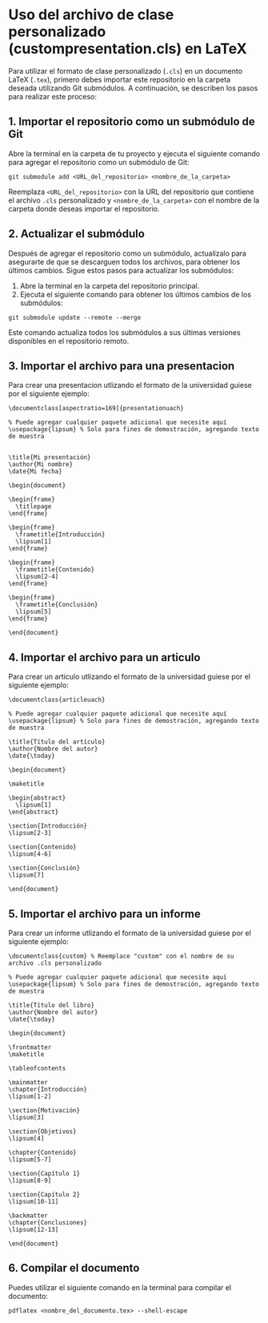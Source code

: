 

# Uso del archivo de clase personalizado (custompresentation.cls) en LaTeX

Para utilizar el formato de clase personalizado (`.cls`) en un documento LaTeX (`.tex`), primero debes importar este repositorio en la carpeta deseada utilizando Git submódulos. A continuación, se describen los pasos para realizar este proceso:

## 1. Importar el repositorio como un submódulo de Git

Abre la terminal en la carpeta de tu proyecto y ejecuta el siguiente comando para agregar el repositorio como un submódulo de Git:
```
git submodule add <URL_del_repositorio> <nombre_de_la_carpeta>
```

Reemplaza `<URL_del_repositorio>` con la URL del repositorio que contiene el archivo `.cls` personalizado y `<nombre_de_la_carpeta>` con el nombre de la carpeta donde deseas importar el repositorio.

## 2. Actualizar el submódulo

Después de agregar el repositorio como un submódulo, actualízalo para asegurarte de que se descarguen todos los archivos, para obtener los últimos cambios. Sigue estos pasos para actualizar los submódulos:

1. Abre la terminal en la carpeta del repositorio principal.
2. Ejecuta el siguiente comando para obtener los últimos cambios de los submódulos:
```
git submodule update --remote --merge
```
Este comando actualiza todos los submódulos a sus últimas versiones disponibles en el repositorio remoto.

## 3. Importar el archivo para una presentacion
Para crear una presentacion utlizando el formato de la universidad guiese por el siguiente ejemplo:

```
\documentclass[aspectratio=169]{presentationuach}

% Puede agregar cualquier paquete adicional que necesite aquí
\usepackage{lipsum} % Solo para fines de demostración, agregando texto de muestra


\title{Mi presentación}
\author{Mi nombre}
\date{Mi fecha}

\begin{document}

\begin{frame}
  \titlepage
\end{frame}

\begin{frame}
  \frametitle{Introducción}
  \lipsum[1]
\end{frame}

\begin{frame}
  \frametitle{Contenido}
  \lipsum[2-4]
\end{frame}

\begin{frame}
  \frametitle{Conclusión}
  \lipsum[5]
\end{frame}

\end{document}
```
## 4. Importar el archivo para un articulo
Para crear un articulo utlizando el formato de la universidad guiese por el siguiente ejemplo:

``` 
\documentclass{articleuach}

% Puede agregar cualquier paquete adicional que necesite aquí
\usepackage{lipsum} % Solo para fines de demostración, agregando texto de muestra

\title{Título del artículo}
\author{Nombre del autor}
\date{\today}

\begin{document}

\maketitle

\begin{abstract}
  \lipsum[1]
\end{abstract}

\section{Introducción}
\lipsum[2-3]

\section{Contenido}
\lipsum[4-6]

\section{Conclusión}
\lipsum[7]

\end{document}

```
## 5. Importar el archivo para un informe
Para crear un informe utlizando el formato de la universidad guiese por el siguiente ejemplo:

```
\documentclass{custom} % Reemplace "custom" con el nombre de su archivo .cls personalizado

% Puede agregar cualquier paquete adicional que necesite aquí
\usepackage{lipsum} % Solo para fines de demostración, agregando texto de muestra

\title{Título del libro}
\author{Nombre del autor}
\date{\today}

\begin{document}

\frontmatter
\maketitle

\tableofcontents

\mainmatter
\chapter{Introducción}
\lipsum[1-2]

\section{Motivación}
\lipsum[3]

\section{Objetivos}
\lipsum[4]

\chapter{Contenido}
\lipsum[5-7]

\section{Capítulo 1}
\lipsum[8-9]

\section{Capítulo 2}
\lipsum[10-11]

\backmatter
\chapter{Conclusiones}
\lipsum[12-13]

\end{document}
```
## 6. Compilar el documento
Puedes utilizar el siguiente comando en la terminal para compilar el documento:
``` 
pdflatex <nombre_del_documento.tex> --shell-escape
```
```